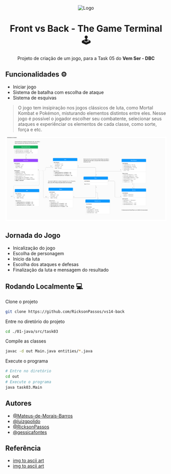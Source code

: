 <div align="center">

![Logo](https://vemser.dbccompany.com.br/vemser/captacao-front/static/media/logo-blue.dfa099c315b365b5480c.webp)


# Front vs Back - The Game Terminal 🕹️


Projeto de criação de um jogo, para a Task 05 do **Vem Ser - DBC**
</div>

## Funcionalidades ⚙️

- Iniciar jogo
- Sistema de batalha com escolha de ataque
- Sistema de esquivas

>O jogo tem insipiração nos jogos clássicos de luta, como Mortal Kombat e Pokémon, misturando elementos distintos entre eles.
> Nesse jogo é possível o jogador escolher seu combatente, selecionar seus ataques e experiênciar os elementos de cada classe, como sorte, força e etc. 


![Diagrama UML](src/resources/diagramauml.jpg)


## Jornada do Jogo

- Inicalização do jogo
- Escolha de personagem
- Inicio da luta
- Escolha dos ataques e defesas
- Finalização da luta e mensagem do resultado

## Rodando Localmente 💻

Clone o projeto

```bash
git clone https://github.com/RicksonPassos/vs14-back
```

Entre no diretório do projeto

```bash
cd ./01-java/src/task03
```

Compile as classes 


```bash
javac -d out Main.java entities/*.java
```

Execute o programa 
```bash
# Entre no diretório
cd out 
# Execute o programa
java task03.Main 
```

## Autores

- [@Mateus-de-Morais-Barros](https://github.com/Mateus-de-Morais-Barros)
- [@luizgpolido](https://www.github.com/luizgpolido)
- [@RicksonPassos](https://github.com/RicksonPassos)
- [@gessicafontes](https://github.com/gessicafontes)

## Referência

- [img to ascii art](https://patorjk.com/software/taag/)
- [img to ascii art](https://manytools.org/hacker-tools/convert-images-to-ascii-art/go/)



















